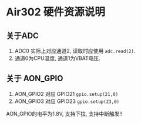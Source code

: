 # Air302 硬件资源说明

## 关于ADC

1. ADC0 实际上对应通道2, 读取时应使用 `adc.read(2)`. 
2. 通道0为CPU温度, 通道1为VBAT电压.

## 关于 AON_GPIO

1. AON_GPIO2 对应 GPIO21 `gpio.setup(21,0)`
2. AON_GPIO3 对应 GPIO23 `gpio.setup(23,0)`

AON_GPIO的电平为1.8V, 支持下拉, 支持中断触发!!
